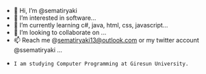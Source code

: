 - 👋 Hi, I’m @sematiryaki
- 👀 I’m interested in software...
- 🌱 I’m currently learning c#, java, html, css, javascript...
- 💞️ I’m looking to collaborate on ...
- 📫 Reach me @sematiryaki13@outlook.com or my twitter account @ssematiryaki ...
-     I am studying Computer Programming at Giresun University.
<!---
sematiryaki/sematiryaki is a ✨ special ✨ repository because its `README.md` (this file) appears on your GitHub profile.
You can click the Preview link to take a look at your changes.
--->
